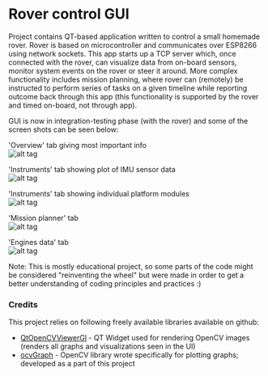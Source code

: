 # Rover control GUI

Project contains QT-based application written to control a small homemade rover. Rover is based on microcontroller and communicates over ESP8266 using network sockets. This app starts up a TCP server which, once connected with the rover, can visualize data from on-board sensors, monitor system events on the rover or steer it around. More complex functionality includes mission planning, where rover can (remotely) be instructed to perform series of tasks on a given timeline while reporting outcome back through this app (this functionality is supported by the rover and timed on-board, not through app).

GUI is now in integration-testing phase (with the rover) and some of the screen shots can be seen below:


'Overview' tab giving most important info<br/>
![alt tag](https://vedran.ml/public/images/roverGUI/guiOver.png)


'Instruments' tab showing plot of IMU sensor data<br/>
![alt tag](https://vedran.ml/public/images/roverGUI/guiInstr.png)


'Instruments' tab showing individual platform modules<br/>
![alt tag](https://vedran.ml/public/images/roverGUI/guiPlat.png)


'Mission planner' tab<br/>
![alt tag](https://vedran.ml/public/images/roverGUI/guiMiss.png)

'Engines data' tab<br/>
![alt tag](https://vedran.ml/public/images/roverGUI/guiEng.png)


Note: This is mostly educational project, so some parts of the code might be considered "reinventing the wheel" but were made in order to get a better understanding of coding principles and practices :)

### Credits
This project relies on following freely available libraries available on github:
 * [QtOpenCVViewerGl](https://github.com/Myzhar/QtOpenCVViewerGl) - QT Widget used for rendering OpenCV images (renders all graphs and visualizations seen in the UI)
 * [ocvGraph](https://github.com/vedranMv/ocvGraph) - OpenCV library wrote specifically for plotting graphs; developed as a part of this project
